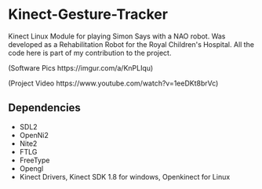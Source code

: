 # Kinect-Gesture-Tracker
<p>Kinect Linux Module for playing Simon Says with a NAO robot. Was developed as a Rehabilitation Robot for the Royal Children's Hospital. All the code here is part of my contribution to the project.</p>
<p>(Software Pics https://imgur.com/a/KnPLIqu)</p>
<p>(Project Video https://www.youtube.com/watch?v=1eeDKt8brVc)</p>

<h2> Dependencies </h2>
<ul>
<li>SDL2</li>
<li>OpenNi2</li>
<li>Nite2</li>
<li>FTLG</li>
<li>FreeType</li>
<li>Opengl</li>
<li>Kinect Drivers, Kinect SDK 1.8 for windows, Openkinect for Linux </li>
</ul>
